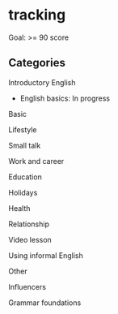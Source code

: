 # tracking

Goal: >= 90 score

## Categories

Introductory English

- English basics: In progress

Basic

Lifestyle

Small talk

Work and career

Education

Holidays

Health

Relationship

Video lesson

Using informal English

Other

Influencers

Grammar foundations
